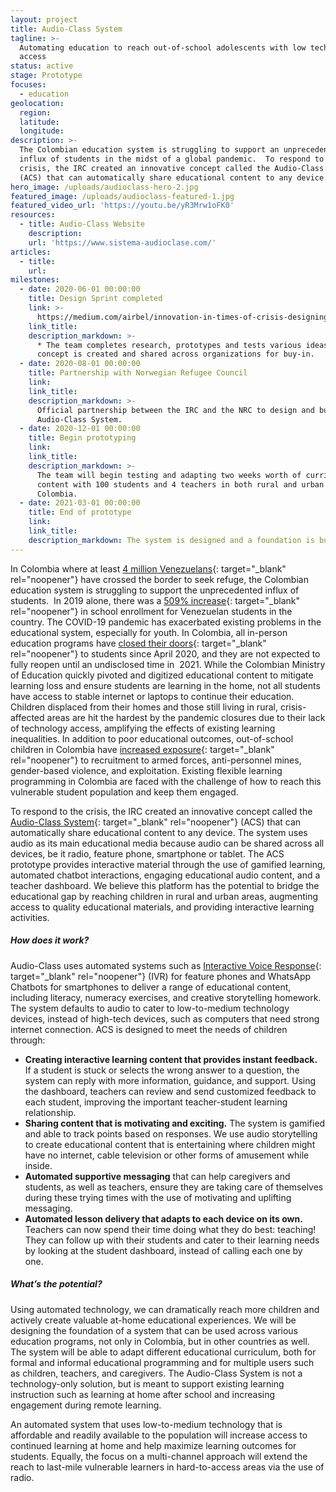 ```yaml
---
layout: project
title: Audio-Class System
tagline: >-
  Automating education to reach out-of-school adolescents with low technology
  access
status: active
stage: Prototype
focuses:
  - education
geolocation:
  region:
  latitude:
  longitude:
description: >-
  The Colombian education system is struggling to support an unprecedented
  influx of students in the midst of a global pandemic.  To respond to the
  crisis, the IRC created an innovative concept called the Audio-Class System
  (ACS) that can automatically share educational content to any device.
hero_image: /uploads/audioclass-hero-2.jpg
featured_image: /uploads/audioclass-featured-1.jpg
featured_video_url: 'https://youtu.be/yR3Mrw1oFK0'
resources:
  - title: Audio-Class Website
    description:
    url: 'https://www.sistema-audioclase.com/'
articles:
  - title:
    url:
milestones:
  - date: 2020-06-01 00:00:00
    title: Design Sprint completed
    link: >-
      https://medium.com/airbel/innovation-in-times-of-crisis-designing-the-audioclass-system-cb0a0843c4f3
    link_title:
    description_markdown: >-
      * The team completes research, prototypes and tests various ideas. The ACS
      concept is created and shared across organizations for buy-in.
  - date: 2020-08-01 00:00:00
    title: Partnership with Norwegian Refugee Council
    link:
    link_title:
    description_markdown: >-
      Official partnership between the IRC and the NRC to design and build the
      Audio-Class System.
  - date: 2020-12-01 00:00:00
    title: Begin prototyping
    link:
    link_title:
    description_markdown: >-
      The team will begin testing and adapting two weeks worth of curriculum
      content with 100 students and 4 teachers in both rural and urban areas of
      Colombia.
  - date: 2021-03-01 00:00:00
    title: End of prototype
    link:
    link_title:
    description_markdown: The system is designed and a foundation is built.&nbsp;
---
```


In Colombia where at least [4 million Venezuelans](https://www.unhcr.org/en-us/news/press/2019/6/5cfa2a4a4/refugees-migrants-venezuela-top-4-million-unhcr-iom.html){: target="_blank" rel="noopener"} have crossed the border to seek refuge, the Colombian education system is struggling to support the unprecedented influx of students.&nbsp; In 2019 alone, there was a [509% increase](http://www.oas.org/en/iachr/docs/annual/2019/docs/IA2019cap4BVE-en.docx){: target="_blank" rel="noopener"} in school enrollment for Venezuelan students in the country. The COVID-19 pandemic has exacerbated existing problems in the educational system, especially for youth. In Colombia, all in-person education programs have [closed their doors](https://en.unesco.org/covid19/educationresponse){: target="_blank" rel="noopener"} to students since April 2020, and they are not expected to fully reopen until an undisclosed time in&nbsp; 2021. While the Colombian Ministry of Education quickly pivoted and digitized educational content to mitigate learning loss and ensure students are learning in the home, not all students have access to stable internet or laptops to continue their education. Children displaced from their homes and those still living in rural, crisis-affected areas are hit the hardest by the pandemic closures due to their lack of technology access, amplifying the effects of existing learning inequalities. In addition to poor educational outcomes, out-of-school children in Colombia have [increased exposure](https://www.unicef.org/about/annualreport/files/Colombia_2018_COAR.pdf){: target="_blank" rel="noopener"} to recruitment to armed forces, anti-personnel mines, gender-based violence, and exploitation. Existing flexible learning programming in Colombia are faced with the challenge of how to reach this vulnerable student population and keep them engaged.&nbsp;

To respond to the crisis, the IRC created an innovative concept called the [Audio-Class System](https://www.sistema-audioclase.com/){: target="_blank" rel="noopener"} (ACS) that can automatically share educational content to any device. The system uses audio as its main educational media because audio can be shared across all devices, be it radio, feature phone, smartphone or tablet. The ACS prototype provides interactive material through the use of gamified learning, automated chatbot interactions, engaging educational audio content, and a teacher dashboard. We believe this platform has the potential to bridge the educational gap by reaching children in rural and urban areas, augmenting access to quality educational materials, and providing interactive learning activities.

##### **How does it work?*****&nbsp;***

Audio-Class uses automated systems such as [Interactive Voice Response](https://thenextweb.com/future-of-communications/2015/04/20/enhancing-customer-engagement-with-interactive-voice-response/#gref){: target="_blank" rel="noopener"} (IVR) for feature phones and WhatsApp Chatbots for smartphones to deliver a range of educational content, including literacy, numeracy exercises, and creative storytelling homework. The system defaults to audio to cater to low-to-medium technology devices, instead of high-tech devices, such as computers that need strong internet connection. ACS is designed to meet the needs of children through:&nbsp;

* **Creating interactive learning content that provides instant feedback.** If a student is stuck or selects the wrong answer to a question, the system can reply with more information, guidance, and support. Using the dashboard, teachers can review and send customized feedback to each student, improving the important teacher-student learning relationship.
* **Sharing content that is motivating and exciting.** The system is gamified and able to track points based on responses. We use audio storytelling to create educational content that is entertaining where children might have no internet, cable television or other forms of amusement while inside.&nbsp;
* **Automated supportive messaging** that can help caregivers and students, as well as teachers, ensure they are taking care of themselves during these trying times with the use of motivating and uplifting messaging.&nbsp;
* **Automated lesson delivery that adapts to each device on its own.** Teachers can now spend their time doing what they do best: teaching\! They can follow up with their students and cater to their learning needs by looking at the student dashboard, instead of calling each one by one.&nbsp;

##### **What’s the potential?**

Using automated technology, we can dramatically reach more children and actively create valuable at-home educational experiences. We will be designing the foundation of a system that can be used across various education programs, not only in Colombia, but in other countries as well. The system will be able to adapt different educational curriculum, both for formal and informal educational programming and for multiple users such as children, teachers, and caregivers. The Audio-Class System is not a technology-only solution, but is meant to support existing learning instruction such as learning at home after school and increasing engagement during remote learning.

An automated system that uses low-to-medium technology that is affordable and readily available to the population will increase access to continued learning at home and help maximize learning outcomes for students. Equally, the focus on a multi-channel approach will extend the reach to last-mile vulnerable learners in hard-to-access areas via the use of radio.
